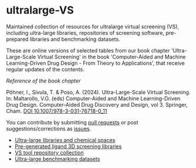 # ultralarge-VS
Maintained collection of resources for ultralarge virtual screening (VS), including ultra-large libraries, repositories of screening software, pre-prepared libraries and benchmarking datasets.

These are online versions of selected tables from our book chapter 'Ultra-Large-Scale Virtual Screening' in the book 'Computer-Aided and Machine Learning-Driven Drug Design - 
From Theory to Applications', that receive regular updates of the contents.

*Reference of the book chapter*

Pöhner, I., Sivula, T. & Poso, A. (2024). Ultra-Large-Scale Virtual Screening. In: Maltarollo, V.G. (eds) Computer-Aided and Machine Learning-Driven Drug Design. Computer-Aided Drug Discovery and Design, vol 3. Springer, Cham. [DOI 10.1007/978-3-031-76718-0_11](https://doi.org/10.1007/978-3-031-76718-0_11)

You can contribute by submitting [pull requests](https://github.com/ipohner/ultralarge-VS/pulls) or post suggestions/corrections as [issues](https://github.com/ipohner/ultralarge-VS/issues).

- [Ultra-large libraries and chemical spaces](ultralarge-libraries_spaces.md)
- [Pre-generated ligand 3D screening libraries](3d_ligands.md)
- [VS tool repository collection](vs-tool-repos.md)
- [Ultra-large benchmarking datasets](benchmarks.md)
